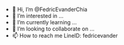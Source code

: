 - 👋 Hi, I’m @FedricEvanderChia
- 👀 I’m interested in ...
- 🌱 I’m currently learning ...
- 💞️ I’m looking to collaborate on ...
- 📫 How to reach me LineID: fedricevander

<!---
FedricEvanderChia/FedricEvanderChia is a ✨ special ✨ repository because its `README.md` (this file) appears on your GitHub profile.
You can click the Preview link to take a look at your changes.
--->
